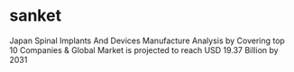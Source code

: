 # sanket
Japan Spinal Implants And Devices Manufacture Analysis by Covering top 10 Companies &amp; Global Market is projected to reach USD 19.37 Billion by 2031
